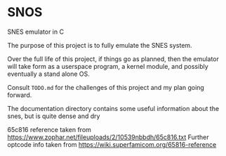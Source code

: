 # SNOS 
SNES emulator in C

The purpose of this project is to fully emulate the SNES system.

Over the full life of this project, if things go as planned, then the emulator will take form as a userspace program, a kernel module, and possibly eventually a stand alone OS. 

Consult `TODO.md` for the challenges of this project and my plan going forward.

The documentation directory contains some useful information about the snes, but is quite dense and dry 

65c816 reference taken from https://www.zophar.net/fileuploads/2/10539nbbdh/65c816.txt
Further optcode info taken from https://wiki.superfamicom.org/65816-reference 
